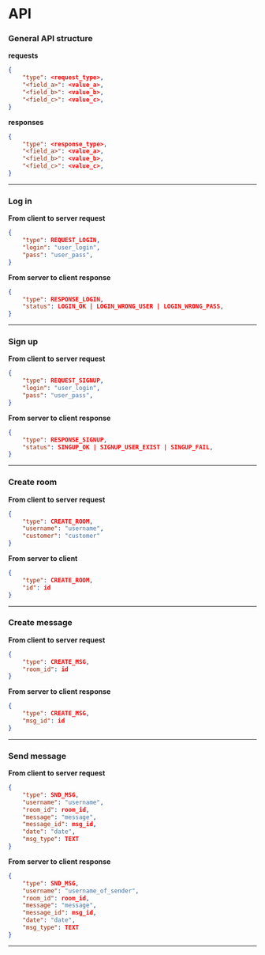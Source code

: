 # API

### General API structure
**requests**
```json
{
    "type": <request_type>,
    "<field_a>": <value_a>,
    "<field_b>": <value_b>,
    "<field_c>": <value_c>,
}
```
**responses**
```json
{
    "type": <response_type>,
    "<field_a>": <value_a>,
    "<field_b>": <value_b>,
    "<field_c>": <value_c>,
}
```
___

### Log in

**From client to server request**

```json
{
    "type": REQUEST_LOGIN,
    "login": "user_login",
    "pass": "user_pass",
}
```
**From server to client response**
```json
{
    "type": RESPONSE_LOGIN,
    "status": LOGIN_OK | LOGIN_WRONG_USER | LOGIN_WRONG_PASS,
}
```
___

### Sign up

**From client to server request**

```json
{
    "type": REQUEST_SIGNUP,
    "login": "user_login",
    "pass": "user_pass",
}
```
**From server to client response**
```json
{
    "type": RESPONSE_SIGNUP,
    "status": SINGUP_OK | SIGNUP_USER_EXIST | SINGUP_FAIL,
}
```
___

### Create room 

**From client to server request**

```json
{
    "type": CREATE_ROOM,
    "username": "username",
    "customer": "customer"    
}
```

**From server to client**

```json
{
    "type": CREATE_ROOM,
    "id": id
}
```
___

### Create message

**From client to server request**

```json
{
    "type": CREATE_MSG,
    "room_id": id
}
```
**From server to client response**

```json
{
    "type": CREATE_MSG,
    "msg_id": id
}
```
___

### Send message

**From client to server request**

```json
{
    "type": SND_MSG,
    "username": "username",
    "room_id": room_id,
    "message": "message",
    "message_id": msg_id,
    "date": "date",
    "msg_type": TEXT
}
```

**From server to client response**
```json
{
    "type": SND_MSG,
    "username": "username_of_sender",
    "room_id": room_id,
    "message": "message",
    "message_id": msg_id,
    "date": "date",
    "msg_type": TEXT
}
```
___
